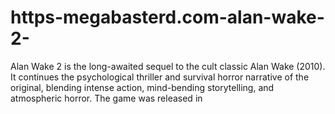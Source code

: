 # https-megabasterd.com-alan-wake-2-
Alan Wake 2 is the long-awaited sequel to the cult classic Alan Wake (2010). It continues the psychological thriller and survival horror narrative of the original, blending intense action, mind-bending storytelling, and atmospheric horror. The game was released in 
